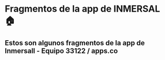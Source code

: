 # Fragmentos de la app de INMERSAL :house:
## Estos son algunos fragmentos de la app de Inmersall - Equipo 33122 / apps.co 
